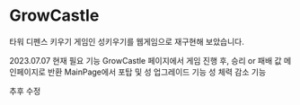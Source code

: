 # GrowCastle
타워 디펜스 키우기 게임인 성키우기를 웹게임으로 재구현해 보았습니다.

2023.07.07
현재 필요 기능
GrowCastle 페이지에서 게임 진행 후, 승리 or 패배 값 메인페이지로 반환
MainPage에서 포탑 및 성 업그레이드 기능
성 체력 감소 기능

추후 수정
